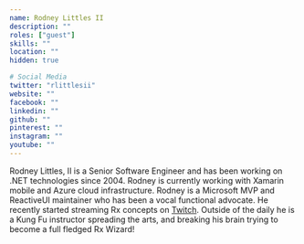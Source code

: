 ```yaml
---
name: Rodney Littles II
description: ""
roles: ["guest"]
skills: ""
location: ""
hidden: true

# Social Media
twitter: "rlittlesii"
website: ""
facebook: ""
linkedin: ""
github: ""
pinterest: ""
instagram: ""
youtube: ""
---
```

Rodney Littles, II is a Senior Software Engineer and has been working on .NET technologies since 2004. Rodney is currently working with Xamarin mobile and Azure cloud infrastructure.  Rodney is a Microsoft MVP and ReactiveUI maintainer who has been a vocal functional advocate.  He recently started streaming Rx concepts on [Twitch](https://twitch.tv/rlittlesii).  Outside of the daily he is a Kung Fu instructor spreading the arts, and breaking his brain trying to become a full fledged Rx Wizard!
<!--more-->

